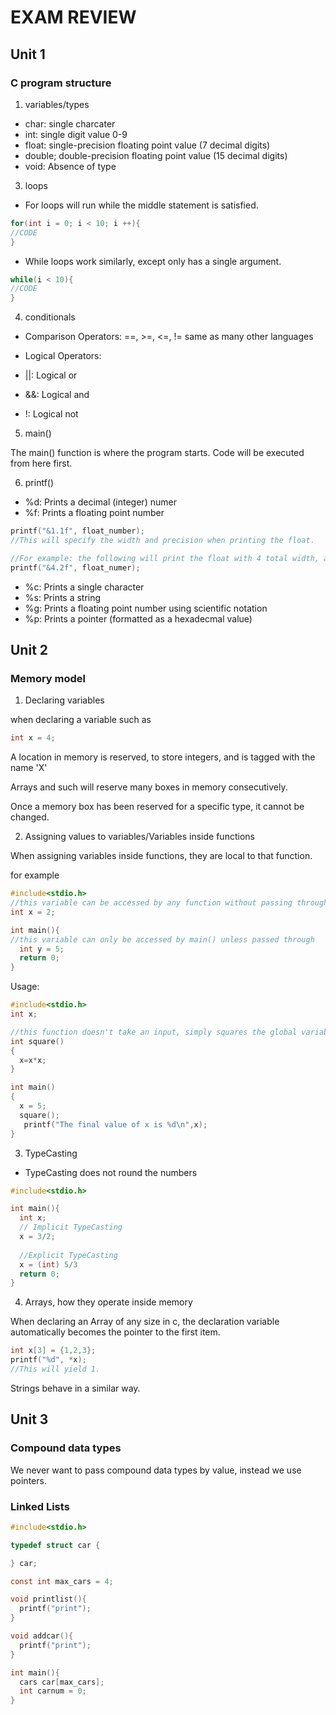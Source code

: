 # EXAM REVIEW

## Unit 1

### C program structure

1. variables/types

- char: single charcater
- int: single digit value 0-9
- float: single-precision floating point value (7 decimal digits)
- double; double-precision floating point value (15 decimal digits)
- void: Absence of type

3. loops

- For loops will run while the middle statement is satisfied.
```c
for(int i = 0; i < 10; i ++){
//CODE
}
```
- While loops work similarly, except only has a single argument.
```c
while(i < 10){
//CODE
}
```


4. conditionals

- Comparison Operators: ==, >=, <=, != same as many other languages

- Logical Operators: 
- ||: Logical or
- &&: Logical and
- !: Logical not

5. main()

The main() function is where the program starts. Code will be executed from here first.

6. printf()

- %d: Prints a decimal (integer) numer
- %f: Prints a floating point number
```c
printf("&1.1f", float_number);
//This will specify the width and precision when printing the float.

//For example: the following will print the float with 4 total width, and a precision of 2 after the dot.
printf("&4.2f", float_numer);
```
- %c: Prints a single character
- %s: Prints a string
- %g: Prints a floating point number using scientific notation
- %p: Prints a pointer (formatted as a hexadecmal value)


## Unit 2

### Memory model

1. Declaring variables

when declaring a variable such as  
```c
int x = 4;
```

A location in memory is reserved, to store integers, and is tagged with the name 'X'

Arrays and such will reserve many boxes in memory consecutively.

Once a memory box has been reserved for a specific type, it cannot be changed.

2. Assigning values to variables/Variables inside functions

When assigning variables inside functions, they are local to that function.

for example

```c
#include<stdio.h>
//this variable can be accessed by any function without passing through.
int x = 2;

int main(){
//this variable can only be accessed by main() unless passed through
  int y = 5;
  return 0;
}
```

Usage:

```c
#include<stdio.h>
int x;

//this function doesn't take an input, simply squares the global variable "x".
int square()
{
  x=x*x;
}

int main()
{
  x = 5;
  square();
   printf("The final value of x is %d\n",x);
}
```

3. TypeCasting

- TypeCasting does not round the numbers

```c
#include<stdio.h>

int main(){
  int x;
  // Implicit TypeCasting
  x = 3/2;
  
  //Explicit TypeCasting
  x = (int) 5/3
  return 0;
}
```


4. Arrays, how they operate inside memory

When declaring an Array of any size in c, the declaration variable automatically becomes the pointer to the first item.

```c
int x[3] = {1,2,3};
printf("%d", *x);
//This will yield 1.
```

Strings behave in a similar way.

## Unit 3

### Compound data types

We never want to pass compound data types by value, instead we use pointers. 

### Linked Lists
```c
#include<stdio.h>

typedef struct car {

} car;

const int max_cars = 4;

void printlist(){
  printf("print");
}

void addcar(){
  printf("print");
}

int main(){
  cars car[max_cars];
  int carnum = 0;
}

```
